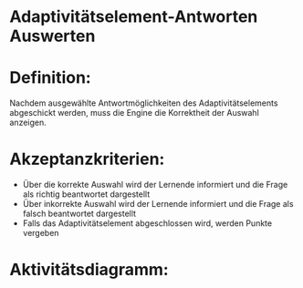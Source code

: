 # Adaptivitätselement-Antworten Auswerten


# Definition:
Nachdem ausgewählte Antwortmöglichkeiten des Adaptivitätselements abgeschickt werden, muss die Engine die 
Korrektheit der Auswahl anzeigen.

# Akzeptanzkriterien:
- Über die korrekte Auswahl wird der Lernende informiert und die Frage als richtig beantwortet dargestellt
- Über inkorrekte Auswahl wird der Lernende informiert und die Frage als falsch beantwortet dargestellt
- Falls das Adaptivitätselement abgeschlossen wird, werden Punkte vergeben

# Aktivitätsdiagramm:


